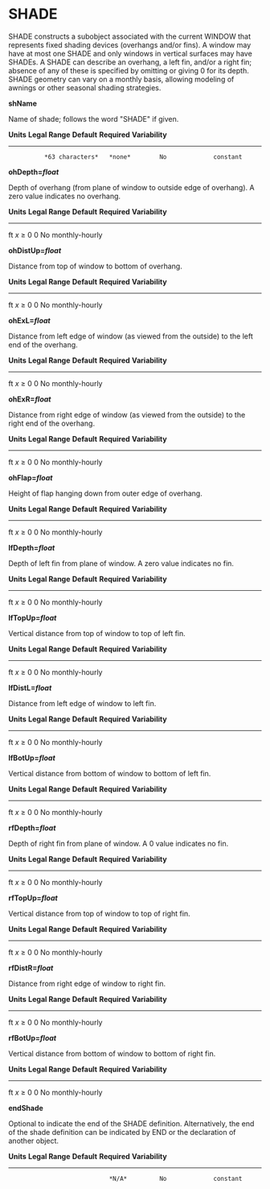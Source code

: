 # SHADE

SHADE constructs a subobject associated with the current WINDOW that represents fixed shading devices (overhangs and/or fins). A window may have at most one SHADE and only windows in vertical surfaces may have SHADEs. A SHADE can describe an overhang, a left fin, and/or a right fin; absence of any of these is specified by omitting or giving 0 for its depth. SHADE geometry can vary on a monthly basis, allowing modeling of awnings or other seasonal shading strategies.

<!--
  ??Add figure showing shading geometry; describe overhangs and fins.
-->
**shName**

Name of shade; follows the word "SHADE" if given.

  **Units**   **Legal Range**   **Default**   **Required**   **Variability**
  ----------- ----------------- ------------- -------------- -----------------
              *63 characters*   *none*        No             constant

**ohDepth=*float***

Depth of overhang (from plane of window to outside edge of overhang). A zero value indicates no overhang.

  **Units**   **Legal Range**   **Default**   **Required**   **Variability**
  ----------- ----------------- ------------- -------------- -----------------
  ft          *x* $\ge$ 0       0             No             monthly-hourly

**ohDistUp=*float***

Distance from top of window to bottom of overhang.

  **Units**   **Legal Range**   **Default**   **Required**   **Variability**
  ----------- ----------------- ------------- -------------- -----------------
  ft          *x* $\ge$ 0       0             No             monthly-hourly

**ohExL=*float***

Distance from left edge of window (as viewed from the outside) to the left end of the overhang.

  **Units**   **Legal Range**   **Default**   **Required**   **Variability**
  ----------- ----------------- ------------- -------------- -----------------
  ft          *x* $\ge$ 0       0             No             monthly-hourly

**ohExR=*float***

Distance from right edge of window (as viewed from the outside) to the right end of the overhang.

  **Units**   **Legal Range**   **Default**   **Required**   **Variability**
  ----------- ----------------- ------------- -------------- -----------------
  ft          *x* $\ge$ 0       0             No             monthly-hourly

**ohFlap=*float***

Height of flap hanging down from outer edge of overhang.

  **Units**   **Legal Range**   **Default**   **Required**   **Variability**
  ----------- ----------------- ------------- -------------- -----------------
  ft          *x* $\ge$ 0       0             No             monthly-hourly

**lfDepth=*float***

Depth of left fin from plane of window. A zero value indicates no fin.

  **Units**   **Legal Range**   **Default**   **Required**   **Variability**
  ----------- ----------------- ------------- -------------- -----------------
  ft          *x* $\ge$ 0       0             No             monthly-hourly

**lfTopUp=*float***

Vertical distance from top of window to top of left fin.

  **Units**   **Legal Range**   **Default**   **Required**   **Variability**
  ----------- ----------------- ------------- -------------- -----------------
  ft          *x* $\ge$ 0       0             No             monthly-hourly

**lfDistL=*float***

Distance from left edge of window to left fin.

  **Units**   **Legal Range**   **Default**   **Required**   **Variability**
  ----------- ----------------- ------------- -------------- -----------------
  ft          *x* $\ge$ 0       0             No             monthly-hourly

**lfBotUp=*float***

Vertical distance from bottom of window to bottom of left fin.

  **Units**   **Legal Range**   **Default**   **Required**   **Variability**
  ----------- ----------------- ------------- -------------- -----------------
  ft          *x* $\ge$ 0       0             No             monthly-hourly

**rfDepth=*float***

Depth of right fin from plane of window. A 0 value indicates no fin.

  **Units**   **Legal Range**   **Default**   **Required**   **Variability**
  ----------- ----------------- ------------- -------------- -----------------
  ft          *x* $\ge$ 0       0             No             monthly-hourly

**rfTopUp=*float***

Vertical distance from top of window to top of right fin.

  **Units**   **Legal Range**   **Default**   **Required**   **Variability**
  ----------- ----------------- ------------- -------------- -----------------
  ft          *x* $\ge$ 0       0             No             monthly-hourly

**rfDistR=*float***

Distance from right edge of window to right fin.

  **Units**   **Legal Range**   **Default**   **Required**   **Variability**
  ----------- ----------------- ------------- -------------- -----------------
  ft          *x* $\ge$ 0       0             No             monthly-hourly

**rfBotUp=*float***

Vertical distance from bottom of window to bottom of right fin.

  **Units**   **Legal Range**   **Default**   **Required**   **Variability**
  ----------- ----------------- ------------- -------------- -----------------
  ft          *x* $\ge$ 0       0             No             monthly-hourly

**endShade**

Optional to indicate the end of the SHADE definition. Alternatively, the end of the shade definition can be indicated by END or the declaration of another object.

  **Units**   **Legal Range**   **Default**   **Required**   **Variability**
  ----------- ----------------- ------------- -------------- -----------------
                                *N/A*         No             constant


